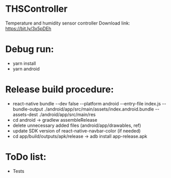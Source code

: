 # THSController
Temperature and humidity sensor controller
Download link: https://bit.ly/3x5pDEh

# Debug run:
- yarn install
- yarn android

# Release build procedure:
- react-native bundle --dev false --platform android --entry-file index.js --bundle-output ./android/app/src/main/assets/index.android.bundle --assets-dest ./android/app/src/main/res
- cd android -> gradlew assembleRelease
- delete unnecessary added files (android/app/drawables, ref)
- update SDK version of react-native-navbar-color (if needed)
- cd app/build/outputs/apk/release -> adb install app-release.apk

# ToDo list:
- Tests

